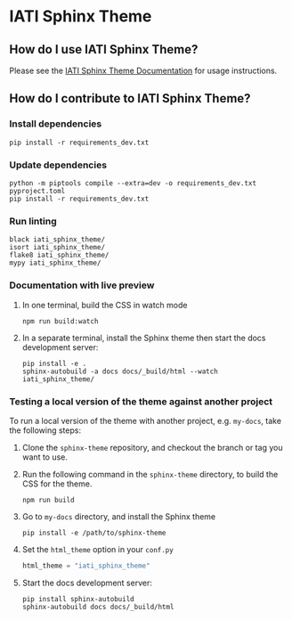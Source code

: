# IATI Sphinx Theme

## How do I use IATI Sphinx Theme?

Please see the [IATI Sphinx Theme Documentation](https://iati-sphinx-theme.readthedocs.io/en/latest/) for usage instructions.

## How do I contribute to IATI Sphinx Theme?

### Install dependencies

```
pip install -r requirements_dev.txt
```

### Update dependencies

```
python -m piptools compile --extra=dev -o requirements_dev.txt pyproject.toml
pip install -r requirements_dev.txt
```

### Run linting

```
black iati_sphinx_theme/
isort iati_sphinx_theme/
flake8 iati_sphinx_theme/
mypy iati_sphinx_theme/
```

### Documentation with live preview

1. In one terminal, build the CSS in watch mode

   ```
   npm run build:watch
   ```

2. In a separate terminal, install the Sphinx theme then start the docs development server:

   ```
   pip install -e .
   sphinx-autobuild -a docs docs/_build/html --watch iati_sphinx_theme/
   ```

### Testing a local version of the theme against another project

To run a local version of the theme with another project, e.g. `my-docs`, take the following steps:

1. Clone the `sphinx-theme` repository, and checkout the branch or tag you want to use.

2. Run the following command in the `sphinx-theme` directory, to build the CSS for the theme.

   ```
   npm run build
   ```

3. Go to `my-docs` directory, and install the Sphinx theme

   ```
   pip install -e /path/to/sphinx-theme
   ```

4. Set the `html_theme` option in your `conf.py`

   ```python
   html_theme = "iati_sphinx_theme"
   ```

5. Start the docs development server:

   ```
   pip install sphinx-autobuild
   sphinx-autobuild docs docs/_build/html
   ```
